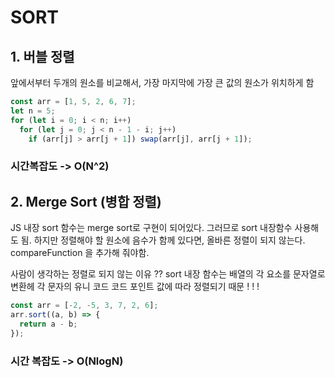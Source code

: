 # SORT

## 1. 버블 정렬

앞에서부터 두개의 원소를 비교해서, 가장 마지막에 가장 큰 값의 원소가 위치하게 함

```javascript
const arr = [1, 5, 2, 6, 7];
let n = 5;
for (let i = 0; i < n; i++)
  for (let j = 0; j < n - 1 - i; j++)
    if (arr[j] > arr[j + 1]) swap(arr[j], arr[j + 1]);
```

### 시간복잡도 -> O(N^2)

## 2. Merge Sort (병합 정렬)

JS 내장 sort 함수는 merge sort로 구현이 되어있다. 그러므로 sort 내장함수 사용해도 됨.
하지만 정렬해야 할 원소에 음수가 함께 있다면, 올바른 정렬이 되지 않는다. compareFunction 을 추가해 줘야함.

사람이 생각하는 정렬로 되지 않는 이유 ?? sort 내장 함수는 배열의 각 요소를 문자열로 변환헤 각 문자의 유니 코드 코드 포인트 값에 따라 정렬되기 때문 ! ! !

```javascript
const arr = [-2, -5, 3, 7, 2, 6];
arr.sort((a, b) => {
  return a - b;
});
```

### 시간 복잡도 -> O(NlogN)
